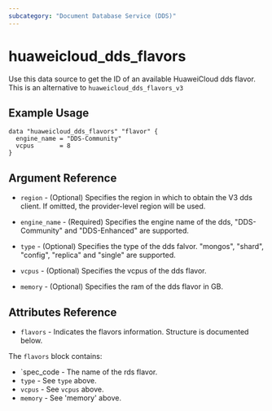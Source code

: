 ```yaml
---
subcategory: "Document Database Service (DDS)"
---
```


# huaweicloud\_dds\_flavors

Use this data source to get the ID of an available HuaweiCloud dds flavor.
This is an alternative to `huaweicloud_dds_flavors_v3`

## Example Usage

```hcl
data "huaweicloud_dds_flavors" "flavor" {
  engine_name = "DDS-Community"
  vcpus       = 8
}
```

## Argument Reference

* `region` - (Optional) Specifies the region in which to obtain the V3 dds client. If omitted, the provider-level region will be used.

* `engine_name` - (Required) Specifies the engine name of the dds, "DDS-Community" and "DDS-Enhanced" are supported.

* `type` - (Optional) Specifies the type of the dds falvor. "mongos", "shard", "config", "replica" and "single" are supported.

* `vcpus` - (Optional) Specifies the vcpus of the dds flavor.

* `memory` - (Optional) Specifies the ram of the dds flavor in GB.


## Attributes Reference

* `flavors` - Indicates the flavors information. Structure is documented below.

The `flavors` block contains:

* `spec_code - The name of the rds flavor.
* `type` - See `type` above.
* `vcpus` - See `vcpus` above.
* `memory` - See 'memory' above.
